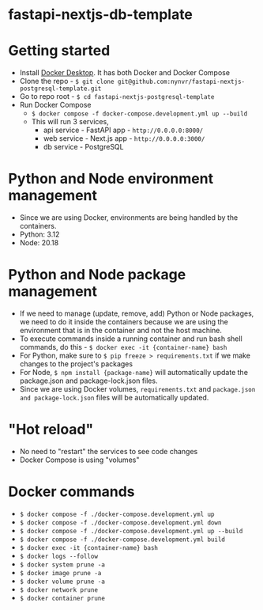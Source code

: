 # fastapi-nextjs-db-template

# Getting started

- Install [Docker Desktop](https://www.docker.com/products/docker-desktop/). It has both Docker and Docker Compose
- Clone the repo - `$ git clone git@github.com:nynvr/fastapi-nextjs-postgresql-template.git`
- Go to repo root - `$ cd fastapi-nextjs-postgresql-template`
- Run Docker Compose
  - `$ docker compose -f docker-compose.development.yml up --build`
  - This will run 3 services,
    - api service - FastAPI app - `http://0.0.0.0:8000/`
    - web service - Next.js app - `http://0.0.0.0:3000/`
    - db service - PostgreSQL

# Python and Node environment management

- Since we are using Docker, environments are being handled by the containers.
- Python: 3.12
- Node: 20.18

# Python and Node package management

- If we need to manage (update, remove, add) Python or Node packages, we need to do it inside the containers because we are using the environment that is in the container and not the host machine.
- To execute commands inside a running container and run bash shell commands, do this - `$ docker exec -it {container-name} bash`
- For Python, make sure to `$ pip freeze > requirements.txt` if we make changes to the project's packages
- For Node, `$ npm install {package-name}` will automatically update the package.json and package-lock.json files.
- Since we are using Docker volumes, `requirements.txt` and `package.json and package-lock.json` files will be automatically updated.

# "Hot reload"

- No need to "restart" the services to see code changes
- Docker Compose is using "volumes"

# Docker commands

- `$ docker compose -f ./docker-compose.development.yml up`
- `$ docker compose -f ./docker-compose.development.yml down`
- `$ docker compose -f ./docker-compose.development.yml up --build`
- `$ docker compose -f ./docker-compose.development.yml build`
- `$ docker exec -it {container-name} bash`
- `$ docker logs --follow`
- `$ docker system prune -a`
- `$ docker image prune -a`
- `$ docker volume prune -a`
- `$ docker network prune`
- `$ docker container prune`
